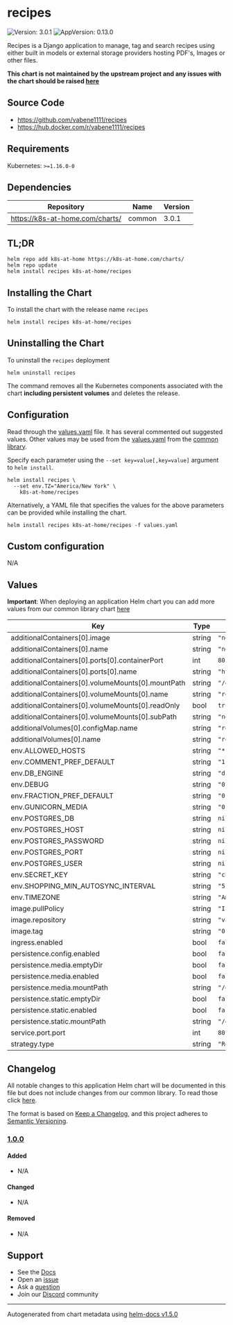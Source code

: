 # recipes

![Version: 3.0.1](https://img.shields.io/badge/Version-3.0.1-informational?style=flat-square) ![AppVersion: 0.13.0](https://img.shields.io/badge/AppVersion-0.13.0-informational?style=flat-square)

Recipes is a Django application to manage, tag and search recipes using either built in models or external storage providers hosting PDF's, Images or other files.

**This chart is not maintained by the upstream project and any issues with the chart should be raised [here](https://github.com/k8s-at-home/charts/issues/new/choose)**

## Source Code

* <https://github.com/vabene1111/recipes>
* <https://hub.docker.com/r/vabene1111/recipes>

## Requirements

Kubernetes: `>=1.16.0-0`

## Dependencies

| Repository | Name | Version |
|------------|------|---------|
| https://k8s-at-home.com/charts/ | common | 3.0.1 |

## TL;DR

```console
helm repo add k8s-at-home https://k8s-at-home.com/charts/
helm repo update
helm install recipes k8s-at-home/recipes
```

## Installing the Chart

To install the chart with the release name `recipes`

```console
helm install recipes k8s-at-home/recipes
```

## Uninstalling the Chart

To uninstall the `recipes` deployment

```console
helm uninstall recipes
```

The command removes all the Kubernetes components associated with the chart **including persistent volumes** and deletes the release.

## Configuration

Read through the [values.yaml](./values.yaml) file. It has several commented out suggested values.
Other values may be used from the [values.yaml](../common/values.yaml) from the [common library](../common).

Specify each parameter using the `--set key=value[,key=value]` argument to `helm install`.

```console
helm install recipes \
  --set env.TZ="America/New York" \
    k8s-at-home/recipes
```

Alternatively, a YAML file that specifies the values for the above parameters can be provided while installing the chart.

```console
helm install recipes k8s-at-home/recipes -f values.yaml
```

## Custom configuration

N/A

## Values

**Important**: When deploying an application Helm chart you can add more values from our common library chart [here](https://github.com/k8s-at-home/charts/tree/master/charts/common/)

| Key | Type | Default | Description |
|-----|------|---------|-------------|
| additionalContainers[0].image | string | `"nginx:1.19.6"` |  |
| additionalContainers[0].name | string | `"nginx"` |  |
| additionalContainers[0].ports[0].containerPort | int | `80` |  |
| additionalContainers[0].ports[0].name | string | `"http"` |  |
| additionalContainers[0].volumeMounts[0].mountPath | string | `"/etc/nginx/nginx.conf"` |  |
| additionalContainers[0].volumeMounts[0].name | string | `"recipes-config"` |  |
| additionalContainers[0].volumeMounts[0].readOnly | bool | `true` |  |
| additionalContainers[0].volumeMounts[0].subPath | string | `"nginx-config"` |  |
| additionalVolumes[0].configMap.name | string | `"recipes-config"` |  |
| additionalVolumes[0].name | string | `"recipes-config"` |  |
| env.ALLOWED_HOSTS | string | `"*"` |  |
| env.COMMENT_PREF_DEFAULT | string | `"1"` |  |
| env.DB_ENGINE | string | `"django.db.backends.sqlite3"` |  |
| env.DEBUG | string | `"0"` |  |
| env.FRACTION_PREF_DEFAULT | string | `"0"` |  |
| env.GUNICORN_MEDIA | string | `"0"` |  |
| env.POSTGRES_DB | string | `nil` |  |
| env.POSTGRES_HOST | string | `nil` |  |
| env.POSTGRES_PASSWORD | string | `nil` |  |
| env.POSTGRES_PORT | string | `nil` |  |
| env.POSTGRES_USER | string | `nil` |  |
| env.SECRET_KEY | string | `"changeme"` |  |
| env.SHOPPING_MIN_AUTOSYNC_INTERVAL | string | `"5"` |  |
| env.TIMEZONE | string | `"America/New_York"` |  |
| image.pullPolicy | string | `"IfNotPresent"` |  |
| image.repository | string | `"vabene1111/recipes"` |  |
| image.tag | string | `"0.13.0"` |  |
| ingress.enabled | bool | `false` |  |
| persistence.config.enabled | bool | `false` |  |
| persistence.media.emptyDir | bool | `false` |  |
| persistence.media.enabled | bool | `false` |  |
| persistence.media.mountPath | string | `"/opt/recipes/mediafiles"` |  |
| persistence.static.emptyDir | bool | `false` |  |
| persistence.static.enabled | bool | `false` |  |
| persistence.static.mountPath | string | `"/opt/recipes/staticfiles"` |  |
| service.port.port | int | `80` |  |
| strategy.type | string | `"Recreate"` |  |

## Changelog

All notable changes to this application Helm chart will be documented in this file but does not include changes from our common library. To read those click [here](https://github.com/k8s-at-home/charts/tree/master/charts/common/README.md#Changelog).

The format is based on [Keep a Changelog](https://keepachangelog.com/en/1.0.0/), and this project adheres to [Semantic Versioning](https://semver.org/spec/v2.0.0.html).

### [1.0.0]

#### Added

- N/A

#### Changed

- N/A

#### Removed

- N/A

[1.0.0]: #1.0.0

## Support

- See the [Docs](https://docs.k8s-at-home.com/our-helm-charts/getting-started/)
- Open an [issue](https://github.com/k8s-at-home/charts/issues/new/choose)
- Ask a [question](https://github.com/k8s-at-home/organization/discussions)
- Join our [Discord](https://discord.gg/sTMX7Vh) community

----------------------------------------------
Autogenerated from chart metadata using [helm-docs v1.5.0](https://github.com/norwoodj/helm-docs/releases/v1.5.0)